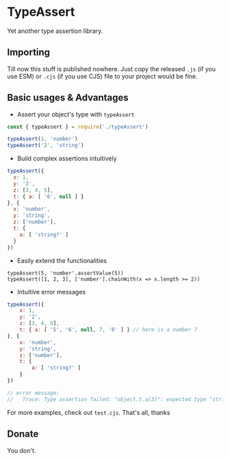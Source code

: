 # TypeAssert
Yet another type assertion library.

## Importing
Till now this stuff is published nowhere. Just copy the released `.js` (if you use ESM) or `.cjs` (if you use CJS) file to your project would be fine.

## Basic usages & Advantages

 - Assert your object's type with `typeAssert`

```js
const { typeAssert } = require('./typeAssert')

typeAssert(1, 'number')
typeAssert('2', 'string')
```

 - Build complex assertions intuitively

```js
typeAssert({
  x: 1,
  y: '2',
  z: [3, 4, 5],
  t: { a: [ '6', null ] }
}, {
  x: 'number',
  y: 'string',
  z: ['number'],
  t: {
    a: [ 'string?' ]
  }
})
```

 - Easily extend the functionalities
```
typeAssert(5, 'number'.assertValue(5))
typeAssert([1, 2, 3], ['number'].chainWith(x => x.length >= 2))
```

 - Intuitive error messages
 
```js
typeAssert({
    x: 1,
    y: '2',
    z: [3, 4, 5],
    t: { a: [ '5', '6', null, 7, '8' ] } // here is a number 7
}, {
    x: 'number',
    y: 'string',
    z: ['number'],
    t: {
        a: [ 'string?' ]
    }
})

// error message:
//   Trace: Type assertion failed: "object.t.a[3]": expected type "string", got "number"
```

For more examples, check out `test.cjs`. That's all, thanks

## Donate
You don't.

